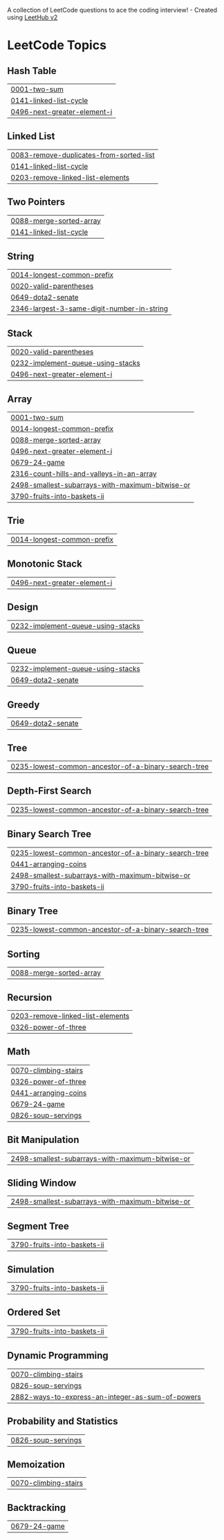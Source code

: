 A collection of LeetCode questions to ace the coding interview! - Created using [LeetHub v2](https://github.com/arunbhardwaj/LeetHub-2.0)
<!---LeetCode Topics Start-->
# LeetCode Topics
## Hash Table
|  |
| ------- |
| [0001-two-sum](https://github.com/Arushigh21/LeetCode/tree/master/0001-two-sum) |
| [0141-linked-list-cycle](https://github.com/Arushigh21/LeetCode/tree/master/0141-linked-list-cycle) |
| [0496-next-greater-element-i](https://github.com/Arushigh21/LeetCode/tree/master/0496-next-greater-element-i) |
## Linked List
|  |
| ------- |
| [0083-remove-duplicates-from-sorted-list](https://github.com/Arushigh21/LeetCode/tree/master/0083-remove-duplicates-from-sorted-list) |
| [0141-linked-list-cycle](https://github.com/Arushigh21/LeetCode/tree/master/0141-linked-list-cycle) |
| [0203-remove-linked-list-elements](https://github.com/Arushigh21/LeetCode/tree/master/0203-remove-linked-list-elements) |
## Two Pointers
|  |
| ------- |
| [0088-merge-sorted-array](https://github.com/Arushigh21/LeetCode/tree/master/0088-merge-sorted-array) |
| [0141-linked-list-cycle](https://github.com/Arushigh21/LeetCode/tree/master/0141-linked-list-cycle) |
## String
|  |
| ------- |
| [0014-longest-common-prefix](https://github.com/Arushigh21/LeetCode/tree/master/0014-longest-common-prefix) |
| [0020-valid-parentheses](https://github.com/Arushigh21/LeetCode/tree/master/0020-valid-parentheses) |
| [0649-dota2-senate](https://github.com/Arushigh21/LeetCode/tree/master/0649-dota2-senate) |
| [2346-largest-3-same-digit-number-in-string](https://github.com/Arushigh21/LeetCode/tree/master/2346-largest-3-same-digit-number-in-string) |
## Stack
|  |
| ------- |
| [0020-valid-parentheses](https://github.com/Arushigh21/LeetCode/tree/master/0020-valid-parentheses) |
| [0232-implement-queue-using-stacks](https://github.com/Arushigh21/LeetCode/tree/master/0232-implement-queue-using-stacks) |
| [0496-next-greater-element-i](https://github.com/Arushigh21/LeetCode/tree/master/0496-next-greater-element-i) |
## Array
|  |
| ------- |
| [0001-two-sum](https://github.com/Arushigh21/LeetCode/tree/master/0001-two-sum) |
| [0014-longest-common-prefix](https://github.com/Arushigh21/LeetCode/tree/master/0014-longest-common-prefix) |
| [0088-merge-sorted-array](https://github.com/Arushigh21/LeetCode/tree/master/0088-merge-sorted-array) |
| [0496-next-greater-element-i](https://github.com/Arushigh21/LeetCode/tree/master/0496-next-greater-element-i) |
| [0679-24-game](https://github.com/Arushigh21/LeetCode/tree/master/0679-24-game) |
| [2316-count-hills-and-valleys-in-an-array](https://github.com/Arushigh21/LeetCode/tree/master/2316-count-hills-and-valleys-in-an-array) |
| [2498-smallest-subarrays-with-maximum-bitwise-or](https://github.com/Arushigh21/LeetCode/tree/master/2498-smallest-subarrays-with-maximum-bitwise-or) |
| [3790-fruits-into-baskets-ii](https://github.com/Arushigh21/LeetCode/tree/master/3790-fruits-into-baskets-ii) |
## Trie
|  |
| ------- |
| [0014-longest-common-prefix](https://github.com/Arushigh21/LeetCode/tree/master/0014-longest-common-prefix) |
## Monotonic Stack
|  |
| ------- |
| [0496-next-greater-element-i](https://github.com/Arushigh21/LeetCode/tree/master/0496-next-greater-element-i) |
## Design
|  |
| ------- |
| [0232-implement-queue-using-stacks](https://github.com/Arushigh21/LeetCode/tree/master/0232-implement-queue-using-stacks) |
## Queue
|  |
| ------- |
| [0232-implement-queue-using-stacks](https://github.com/Arushigh21/LeetCode/tree/master/0232-implement-queue-using-stacks) |
| [0649-dota2-senate](https://github.com/Arushigh21/LeetCode/tree/master/0649-dota2-senate) |
## Greedy
|  |
| ------- |
| [0649-dota2-senate](https://github.com/Arushigh21/LeetCode/tree/master/0649-dota2-senate) |
## Tree
|  |
| ------- |
| [0235-lowest-common-ancestor-of-a-binary-search-tree](https://github.com/Arushigh21/LeetCode/tree/master/0235-lowest-common-ancestor-of-a-binary-search-tree) |
## Depth-First Search
|  |
| ------- |
| [0235-lowest-common-ancestor-of-a-binary-search-tree](https://github.com/Arushigh21/LeetCode/tree/master/0235-lowest-common-ancestor-of-a-binary-search-tree) |
## Binary Search Tree
|  |
| ------- |
| [0235-lowest-common-ancestor-of-a-binary-search-tree](https://github.com/Arushigh21/LeetCode/tree/master/0235-lowest-common-ancestor-of-a-binary-search-tree) |
| [0441-arranging-coins](https://github.com/Arushigh21/LeetCode/tree/master/0441-arranging-coins) |
| [2498-smallest-subarrays-with-maximum-bitwise-or](https://github.com/Arushigh21/LeetCode/tree/master/2498-smallest-subarrays-with-maximum-bitwise-or) |
| [3790-fruits-into-baskets-ii](https://github.com/Arushigh21/LeetCode/tree/master/3790-fruits-into-baskets-ii) |
## Binary Tree
|  |
| ------- |
| [0235-lowest-common-ancestor-of-a-binary-search-tree](https://github.com/Arushigh21/LeetCode/tree/master/0235-lowest-common-ancestor-of-a-binary-search-tree) |
## Sorting
|  |
| ------- |
| [0088-merge-sorted-array](https://github.com/Arushigh21/LeetCode/tree/master/0088-merge-sorted-array) |
## Recursion
|  |
| ------- |
| [0203-remove-linked-list-elements](https://github.com/Arushigh21/LeetCode/tree/master/0203-remove-linked-list-elements) |
| [0326-power-of-three](https://github.com/Arushigh21/LeetCode/tree/master/0326-power-of-three) |
## Math
|  |
| ------- |
| [0070-climbing-stairs](https://github.com/Arushigh21/LeetCode/tree/master/0070-climbing-stairs) |
| [0326-power-of-three](https://github.com/Arushigh21/LeetCode/tree/master/0326-power-of-three) |
| [0441-arranging-coins](https://github.com/Arushigh21/LeetCode/tree/master/0441-arranging-coins) |
| [0679-24-game](https://github.com/Arushigh21/LeetCode/tree/master/0679-24-game) |
| [0826-soup-servings](https://github.com/Arushigh21/LeetCode/tree/master/0826-soup-servings) |
## Bit Manipulation
|  |
| ------- |
| [2498-smallest-subarrays-with-maximum-bitwise-or](https://github.com/Arushigh21/LeetCode/tree/master/2498-smallest-subarrays-with-maximum-bitwise-or) |
## Sliding Window
|  |
| ------- |
| [2498-smallest-subarrays-with-maximum-bitwise-or](https://github.com/Arushigh21/LeetCode/tree/master/2498-smallest-subarrays-with-maximum-bitwise-or) |
## Segment Tree
|  |
| ------- |
| [3790-fruits-into-baskets-ii](https://github.com/Arushigh21/LeetCode/tree/master/3790-fruits-into-baskets-ii) |
## Simulation
|  |
| ------- |
| [3790-fruits-into-baskets-ii](https://github.com/Arushigh21/LeetCode/tree/master/3790-fruits-into-baskets-ii) |
## Ordered Set
|  |
| ------- |
| [3790-fruits-into-baskets-ii](https://github.com/Arushigh21/LeetCode/tree/master/3790-fruits-into-baskets-ii) |
## Dynamic Programming
|  |
| ------- |
| [0070-climbing-stairs](https://github.com/Arushigh21/LeetCode/tree/master/0070-climbing-stairs) |
| [0826-soup-servings](https://github.com/Arushigh21/LeetCode/tree/master/0826-soup-servings) |
| [2882-ways-to-express-an-integer-as-sum-of-powers](https://github.com/Arushigh21/LeetCode/tree/master/2882-ways-to-express-an-integer-as-sum-of-powers) |
## Probability and Statistics
|  |
| ------- |
| [0826-soup-servings](https://github.com/Arushigh21/LeetCode/tree/master/0826-soup-servings) |
## Memoization
|  |
| ------- |
| [0070-climbing-stairs](https://github.com/Arushigh21/LeetCode/tree/master/0070-climbing-stairs) |
## Backtracking
|  |
| ------- |
| [0679-24-game](https://github.com/Arushigh21/LeetCode/tree/master/0679-24-game) |
<!---LeetCode Topics End-->